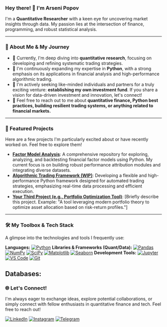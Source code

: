 ### Hey there! 👋 I'm Arseni Popov

I'm a **Quantitative Researcher** with a keen eye for uncovering market insights through data. My passion lies at the intersection of finance, programming, and robust statistical analysis.

---

### 🌟 About Me & My Journey

-   🔭 Currently, I'm deep diving into **quantitative research**, focusing on developing and refining systematic trading strategies.
-   🌱 I'm continuously expanding my expertise in **Python**, with a strong emphasis on its applications in financial analysis and high-performance algorithmic trading.
-   👯 I'm actively seeking like-minded individuals and partners for a truly exciting venture: **establishing my own investment fund**. If you share a vision for data-driven investment and innovation, let's connect!
-   💬 Feel free to reach out to me about **quantitative finance, Python best practices, building resilient trading systems, or anything related to financial markets.**

---

### 🚀 Featured Projects

Here are a few projects I'm particularly excited about or have recently worked on. Feel free to explore them!

-   **[Factor Model Analysis](https://github.com/Xyxl1kalgo/Factor-Model-Analysis)**: A comprehensive repository for exploring, analyzing, and backtesting financial factor models using Python. My current focus is on building robust performance attribution modules and integrating diverse datasets.
-   **[Algorithmic Trading Framework (WIP)](https://github.com/Xyxl1kalgo/Your-Trading-Framework-Repo)**: Developing a flexible and high-performance Python framework designed for automated trading strategies, emphasizing real-time data processing and efficient execution.
-   **[Your Third Project (e.g., Portfolio Optimization Tool)](https://github.com/Xyxl1kalgo/Your-Portfolio-Tool-Repo)**: [Briefly describe this project. Example: "A tool leveraging modern portfolio theory to optimize asset allocation based on risk-return profiles."]

---

### 🛠️ My Toolbox & Tech Stack

A glimpse into the technologies and tools I frequently use:

**Languages:**
[![Python](https://img.shields.io/badge/Python-3776AB?style=for-the-badge&logo=python&logoColor=white)](https://www.python.org/)
**Libraries & Frameworks (Quant/Data):**
[![Pandas](https://img.shields.io/badge/Pandas-150458?style=for-the-badge&logo=pandas&logoColor=white)](https://pandas.pydata.org/)
[![NumPy](https://img.shields.io/badge/NumPy-013243?style=for-the-badge&logo=numpy&logoColor=white)](https://numpy.org/)
[![SciPy](https://img.shields.io/badge/SciPy-8F8F8F?style=for-the-badge&logo=scipy&logoColor=white)](https://scipy.org/)
[![Matplotlib](https://img.shields.io/badge/Matplotlib-11557C?style=for-the-badge&logo=matplotlib&logoColor=white)](https://matplotlib.org/)
[![Seaborn](https://img.shields.io/badge/Seaborn-3B3D7D?style=for-the-badge&logo=seaborn&logoColor=white)](https://seaborn.pydata.org/)
**Development Tools:**
[![Jupyter](https://img.shields.io/badge/Jupyter-F37626?style=for-the-badge&logo=jupyter&logoColor=white)](https://jupyter.org/)
[![VS Code](https://img.shields.io/badge/VS%20Code-007ACC?style=for-the-badge&logo=visualstudiocode&logoColor=white)](https://code.visualstudio.com/)
[![Git](https://img.shields.io/badge/Git-F05032?style=for-the-badge&logo=git&logoColor=white)](https://git-scm.com/)

**Databases:**
---

### 🌐 Let's Connect!

I'm always eager to exchange ideas, explore potential collaborations, or simply connect with fellow enthusiasts in quantitative finance and tech. Feel free to reach out!

[![LinkedIn](https://img.shields.io/badge/LinkedIn-0077B5?style=for-the-badge&logo=linkedin&logoColor=white)](https://www.linkedin.com/in/arseni-popov-44a171354?utm_source=share&utm_campaign=share_via&utm_content=profile&utm_medium=ios_app)
[![Instagram](https://img.shields.io/badge/Instagram-E4405F?style=for-the-badge&logo=instagram&logoColor=white)](https://www.instagram.com/xyxl21k?igsh=cmp4eGtieDFlNjR5&utm_source=qr)
[![Telegram](https://img.shields.io/badge/Telegram-2CA5E0?style=for-the-badge&logo=telegram&logoColor=white)](https://t.me/obscurity21)
